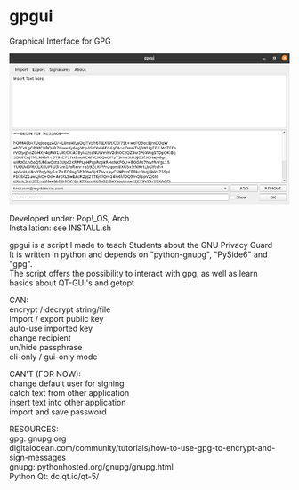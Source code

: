 # gpgui
Graphical Interface for GPG

![gpgui.png](https://raw.githubusercontent.com/FriendOfTux/gpgui/main/gpgui.png)

Developed under: Pop!_OS, Arch\
Installation: see INSTALL.sh

gpgui is a script I made to teach Students about the GNU Privacy Guard\
It is written in python and depends on "python-gnupg", "PySide6" and "gpg".\
The script offers the possibility to interact with gpg, as well as learn\
basics about QT-GUI's and getopt

CAN:\
encrypt / decrypt string/file\
import / export public key\
auto-use imported key\
change recipient\
un/hide passphrase\
cli-only / gui-only mode

CAN'T (FOR NOW):\
change default user for signing\
catch text from other application\
insert text into other application\
import and save password

RESOURCES:\
gpg: 		gnupg.org\
  			digitalocean.com/community/tutorials/how-to-use-gpg-to-encrypt-and-sign-messages\
gnupg:		pythonhosted.org/gnupg/gnupg.html\
Python Qt:	dc.qt.io/qt-5/

